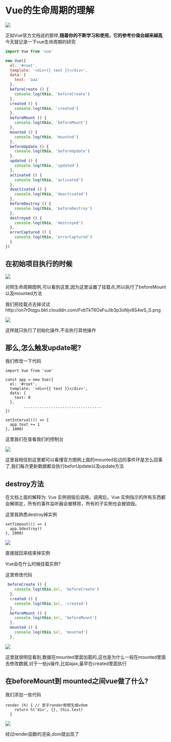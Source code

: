 # Vue的生命周期的理解

![](https://cn.vuejs.org/images/lifecycle.png)



正如Vue官方文档说的那样,**随着你的不断学习和使用，它的参考价值会越来越高**,今天就记录一下vue生命周期的研究

```javascript
import Vue from 'vue'

new Vue({
  el: '#root',
  template: '<div>{{ text }}</div>',
  data: {
    text: 'aaa'
  },
  beforeCreate () {
    console.log(this, 'beforeCreate')
  },
  created () {
    console.log(this, 'created')
  },
  beforeMount () {
    console.log(this, 'beforeMount')
  },
  mounted () {
    console.log(this, 'mounted')
  },
  beforeUpdate () {
    console.log(this, 'beforeUpdate')
  },
  updated () {
    console.log(this, 'updated')
  },
  activated () {
    console.log(this, 'activated')
  },
  deactivated () {
    console.log(this, 'deactivated')
  },
  beforeDestroy () {
    console.log(this, 'beforeDestroy')
  },
  destroyed () {
    console.log(this, 'destroyed')
  },
  errorCaptured () {
    console.log(this, 'errorCaptured')
  }
})
```

## 在初始项目执行的时候

![](http://on7r0tqgu.bkt.clouddn.com/FoMljr8gDgyJMe1j3-DIkTypZa5n.png )

对照生命周期图例,可以看到这里,因为这里设置了挂载点,所以执行了beforeMount以及mounted方法

我们把挂载点去掉试试http://on7r0tqgu.bkt.clouddn.com/FvbTkT6OsFuJib3p3oNjv8S4wS_S.png 

![](http://on7r0tqgu.bkt.clouddn.com/FvbTkT6OsFuJib3p3oNjv8S4wS_S.png )

这样就只执行了初始化操作,不会执行其他操作

## 那么,怎么触发update呢?

我们修改一下代码

```
import Vue from 'vue'

const app = new Vue({
  el: '#root',
  template: '<div>{{ text }}</div>',
  data: {
    text: 0
  },
		..................................
})

setInterval(() => {
  app.text += 1
}, 1000)

```

这里我们在查看我们的控制台

![](http://on7r0tqgu.bkt.clouddn.com/Ft79mZjEudiAsN4M2vuD2Cr1JgWE.png)

这里我相信到这里都可以看懂官方图例上面的mounted右边的事件环是怎么回事了,我们每次更新数据都会执行beforUpdate以及update方法

## destroy方法

在文档上面的解释为: Vue 实例销毁后调用。调用后，Vue 实例指示的所有东西都会解绑定，所有的事件监听器会被移除，所有的子实例也会被销毁。 

这里我熟悉destroy掉实例

````
setTimeout(() => {
  app.$destroy()
}, 2000)
````

![](C:\Users\spring\AppData\Local\Temp\1535534541961.png)

直接就回来结束掉实例

Vue会在什么时候挂载实例?

这里修改代码

````JavaScript
 beforeCreate () {
    console.log(this.$el, 'beforeCreate')
  },
  created () {
    console.log(this.$el, 'created')
  },
  beforeMount () {
    console.log(this.$el, 'beforeMount')
  },
  mounted () {
    console.log(this.$el, 'mounted')
  },
````



![](http://on7r0tqgu.bkt.clouddn.com/FgafugM9EctcDEyHWsxkBE967GLP.png )

这里就很明显看到,数据在mounted里面加载的,这也是为什么一般在mounted里面去修改数据,对于一些js操作,比如ajax,最早在created里面执行

## 在beforeMount到 mounted之间vue做了什么?

我们添加一些代码

```
render (h) { // 至于render即使生成vdom
    return h('div', {}, this.text)
  }
```

![](http://on7r0tqgu.bkt.clouddn.com/Fr2GTVMWLUDjAKG1n80uCe-T73On.png )

经过render函数的渲染,dom就出现了




